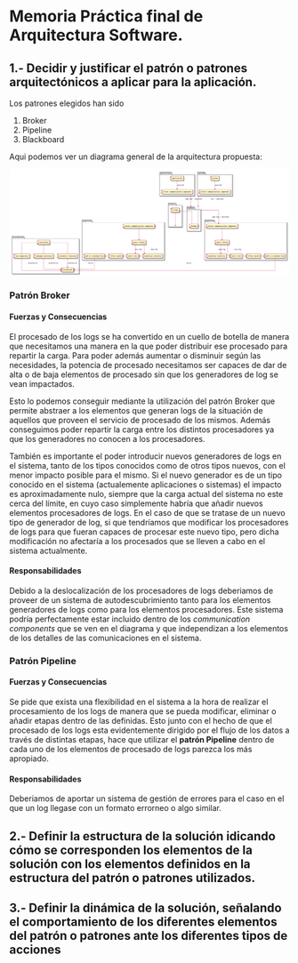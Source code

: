 # Memoria Práctica final de Arquitectura Software.

## 1.- Decidir y justificar el patrón o patrones arquitectónicos a aplicar para la aplicación.

Los patrones elegidos han sido 

1. Broker
2. Pipeline
3. Blackboard

Aqui podemos ver un diagrama general de la arquitectura propuesta:

![Image](./estructurales/general_model.png)

### Patrón Broker
#### Fuerzas y Consecuencias

El procesado de los logs se ha convertido en un cuello de botella de manera que necesitamos una manera 
en la que poder distribuir ese procesado para repartir la carga. Para poder además aumentar o disminuir
según las necesidades, la potencia de procesado necesitamos ser capaces de dar de alta o de baja elementos
de procesado sin que los generadores de log se vean impactados.

Esto lo podemos conseguir mediante la utilización del patrón Broker que permite abstraer a los elementos que 
generan logs de la situación de aquellos que proveen el servicio de procesado de los mismos. Además conseguimos 
poder repartir la carga entre los distintos procesadores ya que los generadores no conocen a los procesadores.

También es importante el poder introducir nuevos generadores de logs en el sistema, tanto de los tipos conocidos
como de otros tipos nuevos, con el menor impacto posible para el mismo. Si el nuevo generador es de un tipo conocido 
en el sistema (actualemente aplicaciones o sistemas) el impacto es aproximadamente nulo, siempre que la carga 
actual del sistema no este cerca del límite, en cuyo caso simplemente habría que añadir nuevos elementos 
procesadores de logs. En el caso de que se tratase de un nuevo tipo de generador de log, si que tendríamos que 
modificar los procesadores de logs para que fueran capaces de procesar este nuevo tipo, pero dicha modificación
no afectaría a los procesados que se lleven a cabo en el sistema actualmente.

#### Responsabilidades

Debido a la deslocalización de los procesadores de logs deberiamos de proveer de un sistema de autodescubrimiento 
tanto para los elementos generadores de logs como para los elementos procesadores. Este sistema podría perfectamente
estar incluido dentro de los _communication components_ que se ven en el diagrama y que independizan a los elementos
de los detalles de las comunicaciones en el sistema.

### Patrón Pipeline
#### Fuerzas y Consecuencias

Se pide que exista una flexibilidad en el sistema a la hora de realizar el procesamiento de los logs de manera que se 
pueda modificar, eliminar o añadir etapas dentro de las definidas. Esto junto con el hecho de que el procesado de los 
logs esta evidentemente dirigido por el flujo de los datos a través de distintas etapas, hace que utilizar el __patrón
Pipeline__ dentro de cada uno de los elementos de procesado de logs parezca los más apropiado.

#### Responsabilidades

Deberiamos de aportar un sistema de gestión de errores para el caso en el que un log llegase con un formato errorneo o 
algo similar.

## 2.- Definir la estructura de la solución idicando cómo se corresponden los elementos de la solución con los elementos definidos en la estructura del patrón o patrones utilizados.

## 3.- Definir la dinámica de la solución, señalando el comportamiento de los diferentes elementos del patrón o patrones ante los diferentes tipos de acciones
